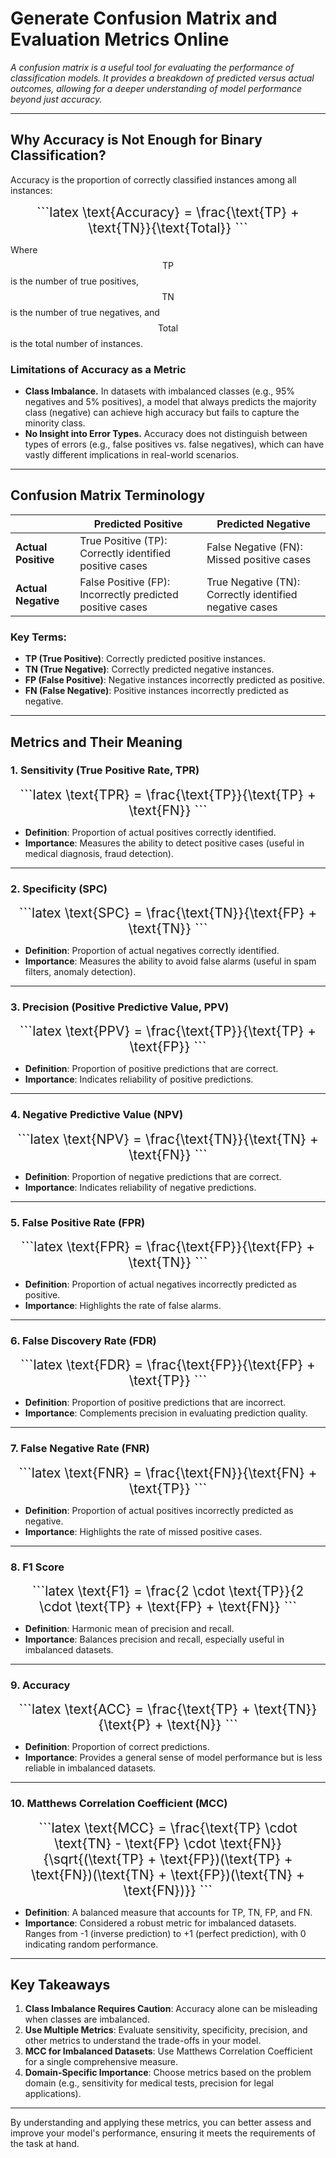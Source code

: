 # Generate Confusion Matrix and Evaluation Metrics Online

*A confusion matrix is a useful tool for evaluating the performance of classification models. It provides a breakdown of predicted versus actual outcomes, allowing for a deeper understanding of model performance beyond just accuracy.*

---

## **Why Accuracy is Not Enough for Binary Classification?**

Accuracy is the proportion of correctly classified instances among all instances:

<div style="text-align: center; font-size: 1.5em; margin:10px;">
```latex
\text{Accuracy} = \frac{\text{TP} + \text{TN}}{\text{Total}}
```
</div>

Where $$\text{TP}$$ is the number of true positives, $$\text{TN}$$ is the number of true negatives, and $$\text{Total}$$ is the total number of instances.


### **Limitations of Accuracy as a Metric**
- **Class Imbalance.** In datasets with imbalanced classes (e.g., 95% negatives and 5% positives), a model that always predicts the majority class (negative) can achieve high accuracy but fails to capture the minority class.
- **No Insight into Error Types.** Accuracy does not distinguish between types of errors (e.g., false positives vs. false negatives), which can have vastly different implications in real-world scenarios.

---

## **Confusion Matrix Terminology**

|                | **Predicted Positive** | **Predicted Negative** |
|----------------|-------------------------|-------------------------|
| **Actual Positive** | True Positive (TP): Correctly identified positive cases | False Negative (FN): Missed positive cases |
| **Actual Negative** | False Positive (FP): Incorrectly predicted positive cases | True Negative (TN): Correctly identified negative cases |

### **Key Terms**:
- **TP (True Positive)**: Correctly predicted positive instances.
- **TN (True Negative)**: Correctly predicted negative instances.
- **FP (False Positive)**: Negative instances incorrectly predicted as positive.
- **FN (False Negative)**: Positive instances incorrectly predicted as negative.

---

## **Metrics and Their Meaning**

### **1. Sensitivity (True Positive Rate, TPR)**

<div style="text-align: center; font-size: 1.5em; margin:10px;">
```latex
\text{TPR} = \frac{\text{TP}}{\text{TP} + \text{FN}}
```
</div>

- **Definition**: Proportion of actual positives correctly identified.
- **Importance**: Measures the ability to detect positive cases (useful in medical diagnosis, fraud detection).

---

### **2. Specificity (SPC)**

<div style="text-align: center; font-size: 1.5em; margin:10px;">
```latex
\text{SPC} = \frac{\text{TN}}{\text{FP} + \text{TN}}
```
</div>

- **Definition**: Proportion of actual negatives correctly identified.
- **Importance**: Measures the ability to avoid false alarms (useful in spam filters, anomaly detection).

---

### **3. Precision (Positive Predictive Value, PPV)**

<div style="text-align: center; font-size: 1.5em; margin:10px;">
```latex
\text{PPV} = \frac{\text{TP}}{\text{TP} + \text{FP}}
```
</div>

- **Definition**: Proportion of positive predictions that are correct.
- **Importance**: Indicates reliability of positive predictions.

---

### **4. Negative Predictive Value (NPV)**

<div style="text-align: center; font-size: 1.5em; margin:10px;">
```latex
\text{NPV} = \frac{\text{TN}}{\text{TN} + \text{FN}}
```
</div>

- **Definition**: Proportion of negative predictions that are correct.
- **Importance**: Indicates reliability of negative predictions.

---

### **5. False Positive Rate (FPR)**

<div style="text-align: center; font-size: 1.5em; margin:10px;">
```latex
\text{FPR} = \frac{\text{FP}}{\text{FP} + \text{TN}}
```
</div>

- **Definition**: Proportion of actual negatives incorrectly predicted as positive.
- **Importance**: Highlights the rate of false alarms.

---

### **6. False Discovery Rate (FDR)**

<div style="text-align: center; font-size: 1.5em; margin:10px;">
```latex
\text{FDR} = \frac{\text{FP}}{\text{FP} + \text{TP}}
```
</div>

- **Definition**: Proportion of positive predictions that are incorrect.
- **Importance**: Complements precision in evaluating prediction quality.

---

### **7. False Negative Rate (FNR)**

<div style="text-align: center; font-size: 1.5em; margin:10px;">
```latex
\text{FNR} = \frac{\text{FN}}{\text{FN} + \text{TP}}
```
</div>

- **Definition**: Proportion of actual positives incorrectly predicted as negative.
- **Importance**: Highlights the rate of missed positive cases.

---

### **8. F1 Score**

<div style="text-align: center; font-size: 1.5em; margin:10px;">
```latex
\text{F1} = \frac{2 \cdot \text{TP}}{2 \cdot \text{TP} + \text{FP} + \text{FN}}
```
</div>

- **Definition**: Harmonic mean of precision and recall.
- **Importance**: Balances precision and recall, especially useful in imbalanced datasets.

---

### **9. Accuracy**

<div style="text-align: center; font-size: 1.5em; margin:10px;">
```latex
\text{ACC} = \frac{\text{TP} + \text{TN}}{\text{P} + \text{N}}
```
</div>

- **Definition**: Proportion of correct predictions.
- **Importance**: Provides a general sense of model performance but is less reliable in imbalanced datasets.

---

### **10. Matthews Correlation Coefficient (MCC)**

<div style="text-align: center; font-size: 1.5em; margin:10px;">
```latex
\text{MCC} = \frac{\text{TP} \cdot \text{TN} - \text{FP} \cdot \text{FN}}{\sqrt{(\text{TP} + \text{FP})(\text{TP} + \text{FN})(\text{TN} + \text{FP})(\text{TN} + \text{FN})}}
```
</div>

- **Definition**: A balanced measure that accounts for TP, TN, FP, and FN.
- **Importance**: Considered a robust metric for imbalanced datasets. Ranges from -1 (inverse prediction) to +1 (perfect prediction), with 0 indicating random performance.

---

## **Key Takeaways**

1. **Class Imbalance Requires Caution**: Accuracy alone can be misleading when classes are imbalanced.
2. **Use Multiple Metrics**: Evaluate sensitivity, specificity, precision, and other metrics to understand the trade-offs in your model.
3. **MCC for Imbalanced Datasets**: Use Matthews Correlation Coefficient for a single comprehensive measure.
4. **Domain-Specific Importance**: Choose metrics based on the problem domain (e.g., sensitivity for medical tests, precision for legal applications).

--- 

By understanding and applying these metrics, you can better assess and improve your model's performance, ensuring it meets the requirements of the task at hand.